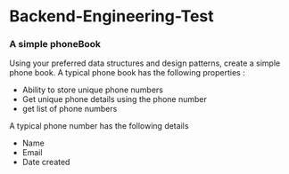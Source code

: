 # Backend-Engineering-Test
### A simple phoneBook

Using your preferred data structures and design patterns, create a simple phone book. A typical phone book has the following properties :

- Ability to store unique phone numbers
- Get unique phone details using the phone number
- get list of phone numbers

A typical phone number has the following details 
- Name 
- Email
- Date created 

